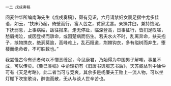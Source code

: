     一二 戊戌奏稿 

   阅麦仲华所编南海先生《戊戌奏稿》，颇有见识，六月请禁妇女裹足摺中尤多佳语，如云，“扶床乃起，倚壁而行，富人苦之，贫家尤甚。亲操井臼，兼持馈浣，下抚弱息，上事病姑，跋往报来，走无停趾，临深登高，日事征行，皆扪足叹嗟，愁眉掩泣，或因登梯而隳命，或因楚病而伤生。若夫水火不时，乱离奔命，扶夫抱子，挟物携衣，绝涧莫逾，高峰难上，乱石阻道，荆棘钩衣，多有缢树而弃生，堕楼而绝命者，不可胜数也。”

   我尝怪古今有识者何以不憎恶缠足，今见康君，乃始得为中国男子解嘲，事虽不成，可以传矣。《癸巳类稿》中俞理初有《旧唐书舆服志书后》，天苏阁丛刊中徐仲可有《天足考略》，此二者当可与竞爽，其余多是杨廉夫王贻上一流人物，可以坐灯棚下吹笙歌诗，醉饱而散，无从与谈人世辛苦也。


